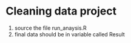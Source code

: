 # Cleaning data project

1. source the file run_anaysis.R
2. final data should be in variable called Result